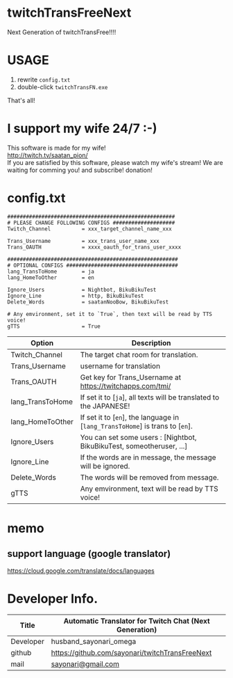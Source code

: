 # twitchTransFreeNext
Next Generation of twitchTransFree!!!!

# USAGE
1. rewrite `config.txt`
2. double-click `twitchTransFN.exe`

That's all!

# I support my wife 24/7 :-) 
This software is made for my wife!  
http://twitch.tv/saatan_pion/  
If you are satisfied by this software, please watch my wife's stream! We are waiting for comming you! and subscribe! donation!

# config.txt
```
######################################################
# PLEASE CHANGE FOLLOWING CONFIGS ####################
Twitch_Channel          = xxx_target_channel_name_xxx

Trans_Username          = xxx_trans_user_name_xxx
Trans_OAUTH             = xxxx_oauth_for_trans_user_xxxx

#######################################################
# OPTIONAL CONFIGS ####################################
lang_TransToHome        = ja
lang_HomeToOther        = en

Ignore_Users            = Nightbot, BikuBikuTest
Ignore_Line             = http, BikuBikuTest
Delete_Words            = saatanNooBow, BikuBikuTest

# Any emvironment, set it to `True`, then text will be read by TTS voice!
gTTS                    = True
```

| Option| Description |
| -- | -- |
| Twitch_Channel | The target chat room for translation. |
| Trans_Username | username for translation |
| Trans_OAUTH | Get key for Trans_Username at https://twitchapps.com/tmi/ |
| lang_TransToHome | If set it to [`ja`], all texts will be translated to the JAPANESE! |
| lang_HomeToOther | If set it to [`en`], the language in [`lang_TransToHome`] is trans to [`en`]. |
| Ignore_Users | You can set some users : [Nightbot, BikuBikuTest, someotheruser, ...] |
| Ignore_Line | If the words are in message, the message will be ignored.|
| Delete_Words | The words will be removed from message. |
| gTTS | Any emvironment, text will be read by TTS voice! |

# memo
## support language (google translator)
https://cloud.google.com/translate/docs/languages

# Developer Info.

| Title | Automatic Translator for Twitch Chat (Next Generation) |
|--|--|
| Developer | husband_sayonari_omega |
|github | https://github.com/sayonari/twitchTransFreeNext |
| mail | sayonari@gmail.com |